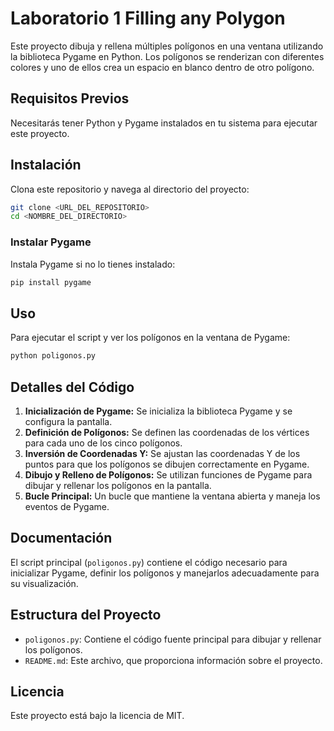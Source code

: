 # Laboratorio 1 Filling any Polygon

Este proyecto dibuja y rellena múltiples polígonos en una ventana utilizando la biblioteca Pygame en Python. Los polígonos se renderizan con diferentes colores y uno de ellos crea un espacio en blanco dentro de otro polígono.

## Requisitos Previos

Necesitarás tener Python y Pygame instalados en tu sistema para ejecutar este proyecto.

## Instalación

Clona este repositorio y navega al directorio del proyecto:

```sh
git clone <URL_DEL_REPOSITORIO>
cd <NOMBRE_DEL_DIRECTORIO>
```

### Instalar Pygame

Instala Pygame si no lo tienes instalado:

```sh
pip install pygame
```

## Uso

Para ejecutar el script y ver los polígonos en la ventana de Pygame:

```sh
python poligonos.py
```

## Detalles del Código

1. **Inicialización de Pygame:** Se inicializa la biblioteca Pygame y se configura la pantalla.
2. **Definición de Polígonos:** Se definen las coordenadas de los vértices para cada uno de los cinco polígonos.
3. **Inversión de Coordenadas Y:** Se ajustan las coordenadas Y de los puntos para que los polígonos se dibujen correctamente en Pygame.
4. **Dibujo y Relleno de Polígonos:** Se utilizan funciones de Pygame para dibujar y rellenar los polígonos en la pantalla.
5. **Bucle Principal:** Un bucle que mantiene la ventana abierta y maneja los eventos de Pygame.

## Documentación

El script principal (`poligonos.py`) contiene el código necesario para inicializar Pygame, definir los polígonos y manejarlos adecuadamente para su visualización.

## Estructura del Proyecto

- `poligonos.py`: Contiene el código fuente principal para dibujar y rellenar los polígonos.
- `README.md`: Este archivo, que proporciona información sobre el proyecto.

## Licencia

Este proyecto está bajo la licencia de MIT.
```
